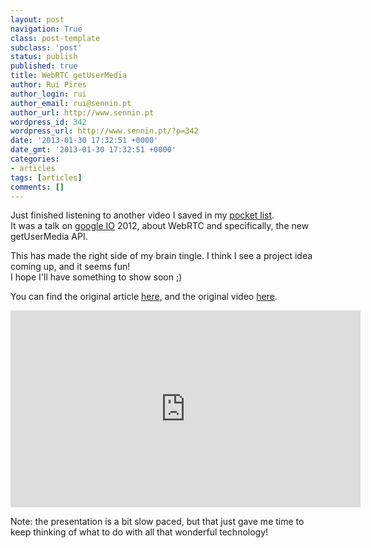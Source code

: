 ```yaml
---
layout: post
navigation: True
class: post-template
subclass: 'post'
status: publish
published: true
title: WebRTC getUserMedia
author: Rui Pires
author_login: rui
author_email: rui@sennin.pt
author_url: http://www.sennin.pt
wordpress_id: 342
wordpress_url: http://www.sennin.pt/?p=342
date: '2013-01-30 17:32:51 +0000'
date_gmt: '2013-01-30 17:32:51 +0000'
categories:
- articles
tags: [articles]
comments: []
---
```

<p>Just finished listening to another video I saved in my <a href="http://getpocket.com/">pocket list</a>.<br />
It was a talk on <a href="https://developers.google.com/events/io/">google IO</a> 2012, about WebRTC and specifically, the new getUserMedia API.</p>
<p>This has made the right side of my brain tingle. I think I see a project idea coming up, and it seems fun!<br />
I hope I'll have something to show soon ;)</p>
<p>You can find the original article <a href="http://blog.chromium.org/2012/07/introducing-getusermedia-and-javascript.html">here</a>, and the original video <a href="http://www.youtube.com/watch?v=E8C8ouiXHHk">here</a>.</p>
<p><iframe src="http://www.youtube.com/embed/E8C8ouiXHHk" frameborder="0" width="560" height="315"></iframe></p>
<p>Note: the presentation is a bit slow paced, but that just gave me time to keep thinking of what to do with all that wonderful technology!</p>
